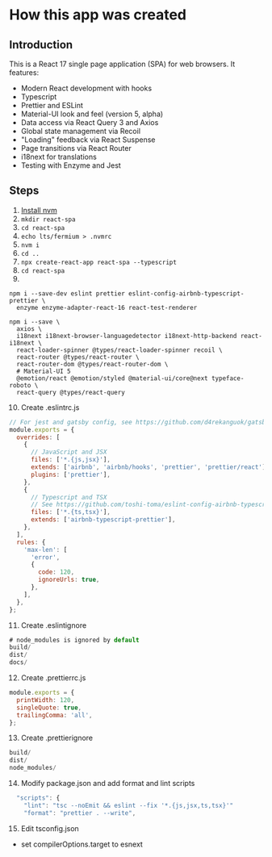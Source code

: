 # How this app was created

## Introduction

This is a React 17 single page application (SPA) for web browsers. It features:

- Modern React development with hooks
- Typescript
- Prettier and ESLint
- Material-UI look and feel (version 5, alpha)
- Data access via React Query 3 and Axios
- Global state management via Recoil
- "Loading" feedback via React Suspense
- Page transitions via React Router
- i18next for translations
- Testing with Enzyme and Jest

## Steps

1. [Install nvm](https://heynode.com/tutorial/install-nodejs-locally-nvm)
2. `mkdir react-spa`
3. `cd react-spa`
4. `echo lts/fermium > .nvmrc`
5. `nvm i`
6. `cd ..`
7. `npx create-react-app react-spa --typescript`
8. `cd react-spa`
9.

```shell
npm i --save-dev eslint prettier eslint-config-airbnb-typescript-prettier \
  enzyme enzyme-adapter-react-16 react-test-renderer

npm i --save \
  axios \
  i18next i18next-browser-languagedetector i18next-http-backend react-i18next \
  react-loader-spinner @types/react-loader-spinner recoil \
  react-router @types/react-router \
  react-router-dom @types/react-router-dom \
  # Material-UI 5
  @emotion/react @emotion/styled @material-ui/core@next typeface-roboto \
  react-query @types/react-query
```

10. Create .eslintrc.js

```js
// For jest and gatsby config, see https://github.com/d4rekanguok/gatsby-typescript/blob/master/.eslintrc.js
module.exports = {
  overrides: [
    {
      // JavaScript and JSX
      files: ['*.{js,jsx}'],
      extends: ['airbnb', 'airbnb/hooks', 'prettier', 'prettier/react'],
      plugins: ['prettier'],
    },
    {
      // Typescript and TSX
      // See https://github.com/toshi-toma/eslint-config-airbnb-typescript-prettier/blob/master/index.js
      files: ['*.{ts,tsx}'],
      extends: ['airbnb-typescript-prettier'],
    },
  ],
  rules: {
    'max-len': [
      'error',
      {
        code: 120,
        ignoreUrls: true,
      },
    ],
  },
};
```

11. Create .eslintignore

```js
# node_modules is ignored by default
build/
dist/
docs/
```

12. Create .prettierrc.js

```js
module.exports = {
  printWidth: 120,
  singleQuote: true,
  trailingComma: 'all',
};
```

13. Create .prettierignore

```js
build/
dist/
node_modules/
```

14. Modify package.json and add format and lint scripts

```js
  "scripts": {
    "lint": "tsc --noEmit && eslint --fix '*.{js,jsx,ts,tsx}'"
    "format": "prettier . --write",
```

15. Edit tsconfig.json

- set compilerOptions.target to esnext
